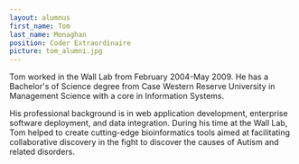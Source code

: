 ```yaml
---
layout: alumnus
first_name: Tom 
last_name: Monaghan
position: Coder Extraordinaire
picture: tom_alumni.jpg 
---
```


Tom worked in the Wall Lab from February 2004-May 2009. He has a Bachelor's of Science degree from Case Western Reserve University in Management Science with a core in Information Systems.

His professional background is in web application development, enterprise software deployment, and data integration. During his time at the Wall Lab, Tom helped to create cutting-edge bioinformatics tools aimed at facilitating collaborative discovery in the fight to discover the causes of Autism and related disorders.
